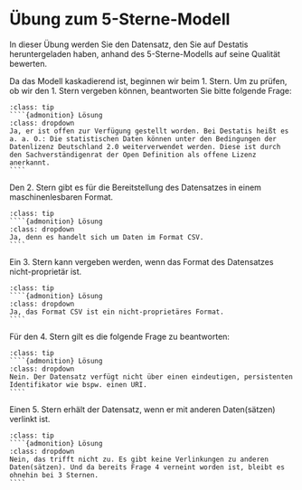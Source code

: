 # Übung zum 5-Sterne-Modell

In dieser Übung werden Sie den Datensatz, den Sie auf Destatis heruntergeladen haben, anhand des 5-Sterne-Modells auf seine Qualität bewerten. 

Da das Modell kaskadierend ist, beginnen wir beim 1. Stern. Um zu prüfen, ob wir den 1. Stern vergeben können, beantworten Sie bitte folgende Frage:

`````{admonition} Ist der Datensatz mit einer offenen Lizenz zur Verfügung gestellt worden?
:class: tip
````{admonition} Lösung
:class: dropdown
Ja, er ist offen zur Verfügung gestellt worden. Bei Destatis heißt es a. a. O.: Die statistischen Daten können unter den Bedingungen der Datenlizenz Deutschland 2.0 weiterverwendet werden. Diese ist durch den Sachverständigenrat der Open Definition als offene Lizenz anerkannt.
````
`````

Den 2. Stern gibt es für die Bereitstellung des Datensatzes in einem maschinenlesbaren Format. 

`````{admonition} Ist dies der Fall?
:class: tip
````{admonition} Lösung
:class: dropdown
Ja, denn es handelt sich um Daten im Format CSV.
````
`````

Ein 3. Stern kann vergeben werden, wenn das Format des Datensatzes nicht-proprietär ist. 

`````{admonition} Wie schätzen Sie das ein?
:class: tip
````{admonition} Lösung
:class: dropdown
Ja, das Format CSV ist ein nicht-proprietäres Format.
````
`````

Für den 4. Stern gilt es die folgende Frage zu beantworten: 

`````{admonition} Ist der Datensatz über einen URI eindeutig identifizierbar?
:class: tip
````{admonition} Lösung
:class: dropdown
Nein. Der Datensatz verfügt nicht über einen eindeutigen, persistenten Identifikator wie bspw. einen URI.
````
`````

Einen 5. Stern erhält der Datensatz, wenn er mit anderen Daten(sätzen) verlinkt ist. 

`````{admonition} Trifft das zu?
:class: tip
````{admonition} Lösung
:class: dropdown
Nein, das trifft nicht zu. Es gibt keine Verlinkungen zu anderen Daten(sätzen). Und da bereits Frage 4 verneint worden ist, bleibt es ohnehin bei 3 Sternen.
````
`````

